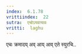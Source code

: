 ```yaml
---
index:  6.1.78
vrittiindex:  22
sutra:  एचोऽयवायावः
vritti:  laghu 
---
```


एचः क्रमादय् अव् आय् आव् एते स्युरचि..

